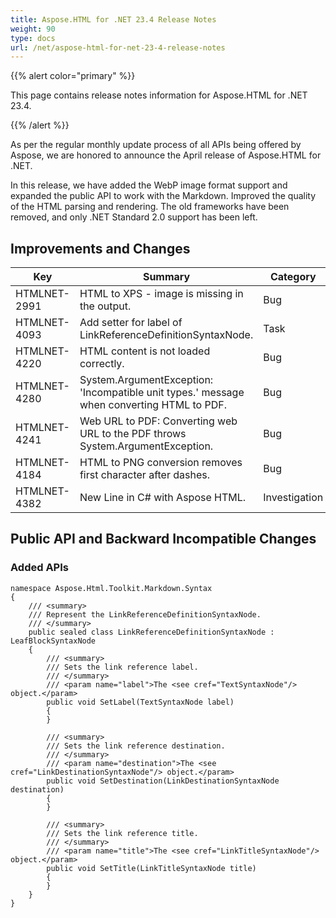 ```yaml
---
title: Aspose.HTML for .NET 23.4 Release Notes
weight: 90
type: docs
url: /net/aspose-html-for-net-23-4-release-notes
---
```

{{% alert color="primary" %}} 

This page contains release notes information for Aspose.HTML for .NET 23.4.

{{% /alert %}} 

As per the regular monthly update process of all APIs being offered by Aspose, we are honored to announce the April release of Aspose.HTML for .NET.

In this release, we have added the WebP image format support and expanded the public API to work with the Markdown. Improved the quality of the HTML parsing and rendering.
The old frameworks have been removed, and only .NET Standard 2.0 support has been left. 

## **Improvements and Changes**

| **Key**      | **Summary**                                                                            | **Category** |
| ------------ | -------------------------------------------------------------------------------------- | ------------ |
| HTMLNET-2991 | HTML to XPS - image is missing in the output. | Bug         |
| HTMLNET-4093 | Add setter for label of LinkReferenceDefinitionSyntaxNode. | Task          |
| HTMLNET-4220 | HTML content is not loaded correctly. | Bug         |
| HTMLNET-4280 | System.ArgumentException: 'Incompatible unit types.' message when converting HTML to PDF. | Bug         |
| HTMLNET-4241 | Web URL to PDF: Converting web URL to the PDF throws System.ArgumentException. | Bug         |
| HTMLNET-4184 | HTML to PNG conversion removes first character after dashes.  | Bug         |
| HTMLNET-4382 | New Line in C# with Aspose HTML. | Investigation         |

## **Public API and Backward Incompatible Changes**

### **Added APIs**

```
namespace Aspose.Html.Toolkit.Markdown.Syntax
{
    /// <summary>
    /// Represent the LinkReferenceDefinitionSyntaxNode.
    /// </summary>
    public sealed class LinkReferenceDefinitionSyntaxNode : LeafBlockSyntaxNode
    {
	    /// <summary>
        /// Sets the link reference label.
        /// </summary>
        /// <param name="label">The <see cref="TextSyntaxNode"/> object.</param>
        public void SetLabel(TextSyntaxNode label)
        {
        }
		
        /// <summary>
        /// Sets the link reference destination.
        /// </summary>
        /// <param name="destination">The <see cref="LinkDestinationSyntaxNode"/> object.</param>
        public void SetDestination(LinkDestinationSyntaxNode destination)
        {
        }
		
		/// <summary>
        /// Sets the link reference title.
        /// </summary>
        /// <param name="title">The <see cref="LinkTitleSyntaxNode"/> object.</param>
        public void SetTitle(LinkTitleSyntaxNode title)
        {
        }
	}
}	
```